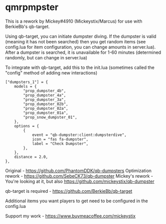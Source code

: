# qmrpmpster
This is a rework by Mickey#4910 (Mickeystix/Marcus) for use with BerkieBb's qb-target.

Using qb-target, you can initiate dumpster diving. If the dumpster is valid (meaning it has not been searched) then you get random items (see config.lua for item configuration, you can change amounts in server.lua). After a dumpster is searched, it is unavailable for 1-60 minutes (determined randomly, but can change in server.lua)

To integrate with qb-target, add this to the init.lua (sometimes called the "config" method of adding new interactions)

    ["dumpsters_1"] = {
        models = {
            "prop_dumpster_4b",
            "prop_dumpster_4a",
			"prop_dumpster_3a",
			"prop_dumpster_02b",
			"prop_dumpster_02a",
			"prop_dumpster_01a",
			"prop_snow_dumpster_01",
        },
        options = {
            {
                event = "qb-dumpster:client:dumpsterdive",
                icon = "fas fa-dumpster",
                label = "Check Dumpster",
            },
        },
        distance = 2.0,
    },


Original - https://github.com/PhantomDDK/qb-dumpsters
Optimization rework - https://github.com/SebeCK73/qb-dumpster
Mickey's rework - You're looking at it, but also  https://github.com/mickeystix/qb-dumpster

qb-target is required - https://github.com/BerkieBb/qb-target

Additional items you want players to get need to be configured in the config.lua

Support my work - https://www.buymeacoffee.com/mickeystix

